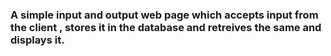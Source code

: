 <h3>A simple input and output web page which accepts input from the client , stores it in the database and retreives the same and displays it.</h3> 
